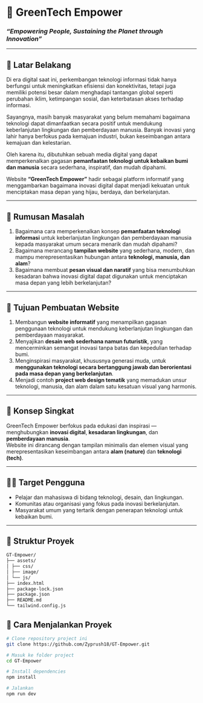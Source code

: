 # 🌿 GreenTech Empower  
### *“Empowering People, Sustaining the Planet through Innovation”*

---

## 🧩 Latar Belakang

Di era digital saat ini, perkembangan teknologi informasi tidak hanya berfungsi untuk meningkatkan efisiensi dan konektivitas, tetapi juga memiliki potensi besar dalam menghadapi tantangan global seperti perubahan iklim, ketimpangan sosial, dan keterbatasan akses terhadap informasi.

Sayangnya, masih banyak masyarakat yang belum memahami bagaimana teknologi dapat dimanfaatkan secara positif untuk mendukung keberlanjutan lingkungan dan pemberdayaan manusia. Banyak inovasi yang lahir hanya berfokus pada kemajuan industri, bukan keseimbangan antara kemajuan dan kelestarian.

Oleh karena itu, dibutuhkan sebuah media digital yang dapat memperkenalkan gagasan **pemanfaatan teknologi untuk kebaikan bumi dan manusia** secara sederhana, inspiratif, dan mudah dipahami.

Website **“GreenTech Empower”** hadir sebagai platform informatif yang menggambarkan bagaimana inovasi digital dapat menjadi kekuatan untuk menciptakan masa depan yang hijau, berdaya, dan berkelanjutan.

---

## 🧭 Rumusan Masalah

1. Bagaimana cara memperkenalkan konsep **pemanfaatan teknologi informasi** untuk keberlanjutan lingkungan dan pemberdayaan manusia kepada masyarakat umum secara menarik dan mudah dipahami?  
2. Bagaimana merancang **tampilan website** yang sederhana, modern, dan mampu merepresentasikan hubungan antara **teknologi, manusia, dan alam**?  
3. Bagaimana membuat **pesan visual dan naratif** yang bisa menumbuhkan kesadaran bahwa inovasi digital dapat digunakan untuk menciptakan masa depan yang lebih berkelanjutan?

---

## 🎯 Tujuan Pembuatan Website

1. Membangun **website informatif** yang menampilkan gagasan penggunaan teknologi untuk mendukung keberlanjutan lingkungan dan pemberdayaan masyarakat.  
2. Menyajikan **desain web sederhana namun futuristik**, yang mencerminkan semangat inovasi tanpa batas dan kepedulian terhadap bumi.  
3. Menginspirasi masyarakat, khususnya generasi muda, untuk **menggunakan teknologi secara bertanggung jawab dan berorientasi pada masa depan yang berkelanjutan**.  
4. Menjadi contoh **project web design tematik** yang memadukan unsur teknologi, manusia, dan alam dalam satu kesatuan visual yang harmonis.

---

## 🧠 Konsep Singkat

GreenTech Empower berfokus pada edukasi dan inspirasi — menghubungkan **inovasi digital**, **kesadaran lingkungan**, dan **pemberdayaan manusia**.  
Website ini dirancang dengan tampilan minimalis dan elemen visual yang merepresentasikan keseimbangan antara **alam (nature)** dan **teknologi (tech)**.

---

## 🧑‍💻 Target Pengguna

- Pelajar dan mahasiswa di bidang teknologi, desain, dan lingkungan.  
- Komunitas atau organisasi yang fokus pada inovasi berkelanjutan.  
- Masyarakat umum yang tertarik dengan penerapan teknologi untuk kebaikan bumi.

---

## 🧱 Struktur Proyek

```bash
GT-Empower/
├── assets/
│ ├── css/
│ ├── image/
│ └── js/
├── index.html
├── package-lock.json
├── package.json
├── README.md
└── tailwind.config.js
```

## 🚀 Cara Menjalankan Proyek

```bash
# Clone repository project ini
git clone https://github.com/Zyprush18/GT-Empower.git

# Masuk ke folder project
cd GT-Empower

# Install dependencies
npm install

# Jalankan 
npm run dev
